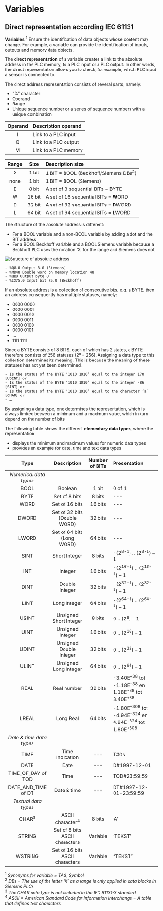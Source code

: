 # Variables
## Direct representation according IEC 61131

**Variables** <sup>1</sup> Ensure the identification of data objects whose content may change. For example, a variable can provide the identification of inputs, outputs and memory data objects.

The **direct representation** of a variable creates a link to the absolute address in the PLC memory, to a PLC input or a PLC output. In other words, the direct representation allows you to check, for example, which PLC input a sensor
is connected to.

The direct address representation consists of several parts, namely:

- “%” character
- Operand
- Range
- Unique sequence number or a series of sequence numbers with a unique  combination

| Operand | Description operand  |
|:-------:|:---------------------|
| I       | Link to a PLC input  |
| Q       | Link to a PLC output |
| M       | Link to a PLC memory |

| Range | Size | Description size                          |
|:-----:|:------:|:----------------------------------------|
| X     | 1 bit  | 1 BIT = BOOL (Beckhoff/Siemens DBs<sup>2</sup>) |
| none  | 1 bit  | 1 BIT = BOOL (Siemens)                  |
| B     | 8 bit  | A set of 8 sequential BITs = **B**YTE   |
| W     | 16 bit | A set of 16 sequential BITs = **W**ORD  |
| D     | 32 bit | A set of 32 sequential BITs = **D**WORD |
| L     | 64 bit | A set of 64 sequential BITs = **L**WORD |

The structure of the absolute address is different:
- For a BOOL variable and a non-BOOL variable by adding a dot and the BIT address
- For a BOOL Beckhoff variable and a BOOL Siemens variable because a Beckhoff PLC uses the notation ‘X’ for the range and Siemens does not

![Structure of absolute address](/images/direct_address.png "Structure of absolute address")

```Examples
- %Q8.0 Output 8.0 (Siemens)
- %MD48 Double word on memory location 48
- %QB8 Output byte 8
- %IX75.0 Input bit 75.0 (Beckhoff)
```

If an absolute address is a collection of consecutive bits, e.g. a BYTE, then an
address consequently has multiple statuses, namely:

- 0000 0000
- 0000 0001
- 0000 0010
- 0000 0011
- 0000 0100
- 0000 0101
- …
- 1111 1111

Since a BYTE consists of 8 BITS, each of which has 2 states, a BYTE therefore consists of 256 statuses (2⁸ = 256). Assigning a data type to this collection determines its meaning. This is because the meaning of these statuses has not
yet been determined.

```Examples
- Is the status of the BYTE ‘1010 1010’ equal to the integer 170 [USINT] or
- Is the status of the BYTE ‘1010 1010’ equal to the integer -86 [SINT] or
- Is the status of the BYTE ‘1010 1010’ equal to the character ‘a’ [CHAR] or
- …
```

By assigning a data type, one determines the representation, which is always limited between a minimum and a maximum value, which in turn depend on the number of bits.

The following table shows the different **elementary data types**, where the representation

- displays the minimum and maximum values for numeric data types
- provides an example for date, time and text data types

| Type      | Description                 | Number of BITs | Presentation       |
|:---------:|:---------------------------:|:--------------:|:-------------------|
| *Numerical data types*|                 |         |        |
| BOOL      | Boolean                     | 1 bit   | 0 of 1 |
| BYTE      | Set of 8 bits               | 8 bits  | ---    |
| WORD      | Set of 16 bits              | 16 bits | ---    |
| DWORD     | Set of 32 bits (Double WORD)| 32 bits | ---    |
| LWORD     | Set of 64 bits (Long WORD)  | 64 bits | ---    |
| SINT      | Short Integer               | 8 bits  | -(2<sup>8-1</sup>) .. (2<sup>8-1</sup>) – 1          |
| INT       | Integer                     | 16 bits | -(2<sup>16-1</sup>) .. (2<sup>16-1</sup>) – 1        |
| DINT      | Double Integer              | 32 bits | -(2<sup>32-1</sup>) .. (2<sup>32-1</sup>) – 1        |
| LINT      | Long Integer                | 64 bits | -(2<sup>64-1</sup>) .. (2<sup>64-1</sup>) – 1        |
| USINT     | Unsigned Short Integer      | 8 bits  | 0 .. (2<sup>8</sup>) – 1                             |
| UINT      | Unsigned Integer            | 16 bits | 0 .. (2<sup>16</sup>) – 1                            |
| UDINT     | Unsigned Double Integer     | 32 bits | 0 .. (2<sup>32</sup>) – 1                            |
| ULINT     | Unsigned Long Integer       | 64 bits | 0 .. (2<sup>64</sup>) – 1                            |
| REAL      | Real number                 | 32 bits | -3.40E<sup>+38</sup> tot -1.18E<sup>-38</sup> en 1.18E<sup>-38</sup> tot 3.40E<sup>+38</sup> |
| LREAL     | Long Real                   | 64 bits | -1.80E<sup>+308</sup> tot -4.94E<sup>-324</sup> en 4.94E<sup>-324</sup> tot 1.80E<sup>+308</sup> |
| *Date & time data types* |              |         |                                                      |
| TIME      | Time indication             | ---     | T\#0s                                                |
| DATE      | Date                        | ---     | D\#1997-12-01                                        |
| TIME_OF_DAY of TOD  | Time              | ---     | TOD\#23:59:59                                        |
| DATE_AND_TIME of DT | Date & time       | ---     | DT\#1997-12-01-23:59:59                              |
| *Textual data types*|                   |         |                                                      |
| CHAR<sup>3</sup>    | ASCII character<sup>4</sup> | 8 bits  | ‘A’                                        |
| STRING    | Set of 8 bits ASCII characters  | Variable | ‘TEKST’                                         |
| WSTRING   | Set of 16 bits ASCII characters | Variable | “TEKST”                                         |



<sup>1</sup> *Synonyms for variable = TAG, Symbol* <br>
<sup>2</sup> *DBs = The use of the letter ‘X’ as a range is only applied in data blocks in Siemens PLCs* <br>
<sup>3</sup> *The CHAR data type is not included in the IEC 61131-3 standard* <br>
<sup>4</sup> *ASCII = American Standard Code for Information Interchange = A table that defines text characters* 